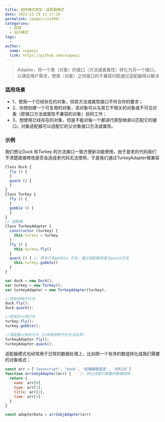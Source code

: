 ```yaml
---
title: 结构模式类型：适配器模式
date: 2023-12-29 11:17:29
permalink: /pages/c2a498/
categories:
  - 前端
  - 设计模式
tags:
  - 
author: 
  name: xugaoyi
  link: https://github.com/xugaoyi
---
```

> Adapter，将一个类（对象）的接口（方法或者属性）转化为另一个接口，以满足用户需求，使类（对象）之间接口的不兼容问题通过适配器得以解决

### 适用场景
- 1、使用一个已经存在的对象，但其方法或属性接口不符合你的要求；
 - 2、你想创建一个可复用的对象，该对象可以与其它不相关的对象或不可见对象（即接口方法或属性不兼容的对象）协同工作；
- 3、想使用已经存在的对象，但是不能对每一个都进行原型继承以匹配它的接口。对象适配器可以适配它的父对象接口方法或属性。

### 示例
我们想让Duck 和Turkey 的方法接口一致方便新功能使用，由于是老的代码我们不清楚直接修改是否会造成老代码无法使用，于是我们通过TurkeyAdapter做兼容
```javascript
Class Duck {
  fly () {
  }
  quack () {
  }
}
Class Turkey {
  fly () {
  }
  gobble () {
  }
}
// 适配器
Class TurkeyAdapter {
  constructor (turkey) {
    this.turkey = turkey
  }
  fly () {
    this.turkey.fly()
  }
  quack () { // 原本只有gobble 方法，通过适配器改造为quack方法
    this.turkey.gobble()
  }
}
```
```javascript
var duck = new Duck();
var turkey = new Turkey();
var turkeyAdapter = new TurkeyAdapter(turkey);

//原有的鸭子行为
duck.fly();
duck.quack();

//原有的火鸡行为
turkey.fly();
turkey.gobble();

//适配器火鸡的行为（火鸡调用鸭子的方法名称）
turkeyAdapter.fly();
turkeyAdapter.quack();
```
适配器模式也经常用于日常的数据处理上，比如把一个有序的数组转化成我们需要的对象格式：
```javascript
const arr = ['Javascript', 'book', '前端编程语言', '8月1日']
function arr2objAdapter(arr) {    // 转化成我们需要的数据结构
  return {
    name: arr[0],
    type: arr[1],
    title: arr[2],
    time: arr[3]
  }
}

const adapterData = arr2objAdapter(arr)
```
